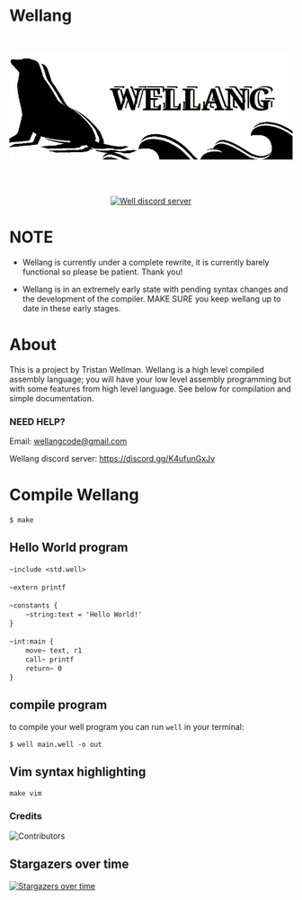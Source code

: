# Wellang

<div align="center">
  <br />
  <p>
    <a href="https://github.com/wellang/wellang.git"><img src="https://github.com/wellang/well/blob/main/wellang.png" width="800" alt="wellang" /></a>
  </p>
  <br />
  <p>
    <br> <a href="https://discord.gg/3mdNFb8ZyE"><img src="https://img.shields.io/discord/957338481108074517?color=5865F2&logo=discord&logoColor=white" alt="Well discord server" /></a> </br>
  </p>
</div>

# NOTE

* Wellang is currently under a complete rewrite, it is currently barely functional so please be patient. Thank you!

* Wellang is in an extremely early state with pending syntax changes and the development of the compiler. MAKE SURE you keep wellang up to date in these early stages.

# About
	
 This is a project by Tristan Wellman. Wellang is a high level compiled assembly language; you will have your low level assembly programming but with some features from high level language. See below for compilation and simple documentation.

### NEED HELP?

Email: wellangcode@gmail.com

Wellang discord server: https://discord.gg/K4ufunGxJv

# Compile Wellang

```
$ make
```

## Hello World program

```
~include <std.well>

~extern printf

~constants {
	~string:text = 'Hello World!'
}

~int:main {
    move~ text, r1
    call~ printf
    return~ 0
}
```

## compile program
to compile your well program you can run ``well`` in your terminal:
```
$ well main.well -o out
```

## Vim syntax highlighting
```
make vim
```

### Credits
![Contributors](https://contrib.rocks/image?repo=wellang/well)

## Stargazers over time

[![Stargazers over time](https://starchart.cc/wellang/well.svg)](https://starchart.cc/wellang/well)

